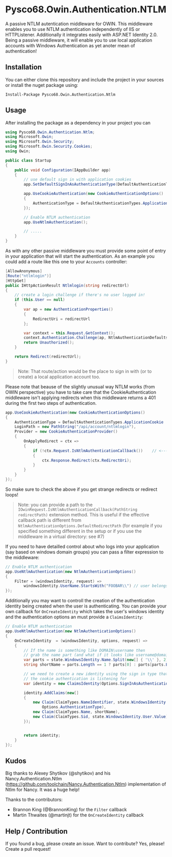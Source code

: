 # Pysco68.Owin.Authentication.NTLM

A passive NTLM autentication middleware for OWIN. This middleware enables you to use NTLM authentication independently of IIS or HTTPListener. Additionally it integrates easily with ASP.NET Identity 2.0. Being a passive middleware, it will enable you to use local application accounts with Windows Authentication as yet anoter mean of authentication!

## Installation

You can either clone this repository and include the project in your sources or install the nuget package using:

```
Install-Package Pysco68.Owin.Authentication.Ntlm 
```

## Usage

After installing the package as a dependency in your project you can

```C#
using Pysco68.Owin.Authentication.Ntlm;
using Microsoft.Owin;
using Microsoft.Owin.Security;
using Microsoft.Owin.Security.Cookies;
using Owin;

public class Startup
{
	public void Configuration(IAppBuilder app)
	{
		// use default sign in with application cookies
		app.SetDefaultSignInAsAuthenticationType(DefaultAuthenticationTypes.ApplicationCookie);

		app.UseCookieAuthentication(new CookieAuthenticationOptions()
		{
			AuthenticationType = DefaultAuthenticationTypes.ApplicationCookie                
		});

		// Enable NTLM authentication
		app.UseNtlmAuthentication();

		// .....
	}
}
```

As with any other passive middleware you must provide some point of entry in your application that will start the authentication. As an example you could add a route like this one to your `Accounts` controller:

```C#
[AllowAnonymous]
[Route("ntlmlogin")]
[HttpGet]
public IHttpActionResult Ntlmlogin(string redirectUrl)
{
    // create a login challenge if there's no user logged in!
    if (this.User == null)
    {
        var ap = new AuthenticationProperties()
        {
            RedirectUri = redirectUrl
        };

        var context = this.Request.GetContext();
        context.Authentication.Challenge(ap, NtlmAuthenticationDefaults.AuthenticationType);
        return Unauthorized();
    }

    return Redirect(redirectUrl);
}
```

> Note: That route/action would be the place to sign in with (or to create) a local application account too.


Please note that beause of the slightly unusual way NTLM works (from OWIN perspective) you have to take care
that the CookieAuthentication middleware isn't applying redirects when this middleware returns a 401 during the
first two steps of authentication.

```C#
app.UseCookieAuthentication(new CookieAuthenticationOptions()
{
	AuthenticationType = DefaultAuthenticationTypes.ApplicationCookie 
	LoginPath = new PathString("/api/account/ntlmlogin"),
	Provider = new CookieAuthenticationProvider()
	{
		OnApplyRedirect = ctx =>
		{
			if (!ctx.Request.IsNtlmAuthenticationCallback())    // <------
			{
				ctx.Response.Redirect(ctx.RedirectUri);
			}
		}
	}
});            
```

So make sure to check the above if you get strange redirects or redirect loops!

> Note: you can provide a path to the `IOwinRequest.IsNtlmAuthenticationCallback(PathString redirectPath)` extension method. This is useful if the effective callback path is different from `NtlmAuthenticationOptions.DefaultRedirectPath` (for example if you specified something different in the setup or if you use the middleware in a virtual directory: see #7)

If you need to have detailled control about who logs into your application (say based on windows domain groups) you can pass a filter expression to the middleware:
```C#
// Enable NTLM authentication
app.UseNtlmAuthentication(new NtlmAuthenticationOptions() 
{
	Filter = (windowsIdentity, request) => 
		windowsIdentity.UserName.StartsWith("FOOBAR\\")	// user belongs to the domain "FOOBAR"
});        
```

Additionally you may want to controll the creation of the authentication identity being created when the user is authenticating. You can provide your own callback for `OnCreateIdentity` which takes the user's windows identity and the authentication options an must provide a `ClaimsIdentity`:

```C#
// Enable NTLM authentication
app.UseNtlmAuthentication(new NtlmAuthenticationOptions() 
{
	OnCreateIdentity  = (windowsIdentity, options, request) => 
	{
		// If the name is something like DOMAIN\username then
  		// grab the name part (and what if it looks like username@domain?)
        var parts = state.WindowsIdentity.Name.Split(new[] { '\\' }, 2);
        string shortName = parts.Length == 1 ? parts[0] : parts[parts.Length - 1];

        // we need to create a new identity using the sign in type that 
        // the cookie authentication is listening for
        var identity = new ClaimsIdentity(Options.SignInAsAuthenticationType);

        identity.AddClaims(new[]
        {
            new Claim(ClaimTypes.NameIdentifier, state.WindowsIdentity.User.Value, null,
                Options.AuthenticationType),
            new Claim(ClaimTypes.Name, shortName),
            new Claim(ClaimTypes.Sid, state.WindowsIdentity.User.Value)
        });                              


		return identity;
	}
});        
```

## Kudos

Big thanks to Alexey Shytikov (@shytikov) and his Nancy.Authentication.Ntlm (https://github.com/toolchain/Nancy.Authentication.Ntlm) implementation of Ntlm for Nancy. 
It was a huge help!

Thanks to the contributors:

* Brannon King (@BrannonKing) for the `Filter` callback
* Martin Thwaites (@martinjt) for the `OnCreateIdentity` callback

## Help / Contribution

If you found a bug, please create an issue. Want to contribute? Yes, please! Create a pull request!
